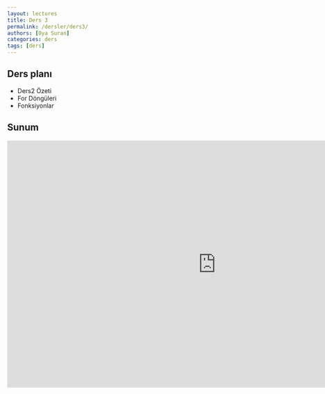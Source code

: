 ```yaml
---
layout: lectures
title: Ders 3
permalink: /dersler/ders3/
authors: [Oya Suran]
categories: ders
tags: [ders]
---
```


## Ders planı
- Ders2 Özeti
- For Döngüleri
- Fonksiyonlar

## Sunum
<!-- <iframe src="https://drive.google.com/file/d/1RKA9F0aOkykXLw_HiUDyVaaJ2urWSq8m/preview" width="640" height="480"></iframe> -->
<iframe src="https://docs.google.com/presentation/d/e/2PACX-1vQEkQlZSzK5pCctyfuC23LzBLiXpK8Uu7R5joBaj3-Vpo-_KSlazAewAHjuPBq_6A/embed?start=false&loop=false&delayms=3000" frameborder="0" width="960" height="569" allowfullscreen="true" mozallowfullscreen="true" webkitallowfullscreen="true"></iframe>
